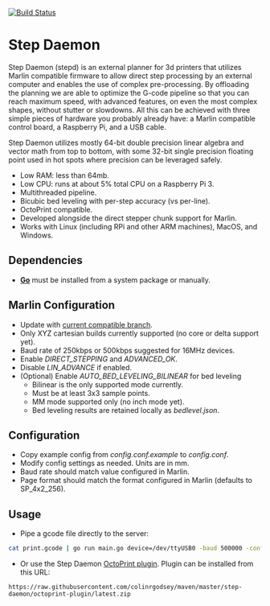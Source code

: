 [![Build Status](https://travis-ci.com/colinrgodsey/step-daemon.svg?branch=master)](https://travis-ci.com/colinrgodsey/step-daemon)

# Step Daemon #

Step Daemon (stepd) is an external planner for 3d printers that utilizes Marlin 
compatible firmware to allow direct step processing by an external computer and 
enables the use of complex pre-processing. By offloading the planning we are able 
to optimize the G-code pipeline so that you can reach maximum speed, with advanced 
features, on even the most complex shapes, without stutter or slowdowns. 
All this can be achieved with three simple pieces of hardware you probably 
already have: a Marlin compatible control board, a Raspberry Pi, and a USB cable.

Step Daemon utilizes mostly 64-bit double precision linear algebra and vector 
math from top to bottom, with some 32-bit single precision floating point used 
in hot spots where precision can be leveraged safely.

* Low RAM: less than 64mb.
* Low CPU: runs at about 5% total CPU on a Raspberry Pi 3.
* Multithreaded pipeline.
* Bicubic bed leveling with per-step accuracy (vs per-line).
* OctoPrint compatible.
* Developed alongside the direct stepper chunk support for Marlin.
* Works with Linux (including RPi and other ARM machines), MacOS, and Windows.

## Dependencies ##

* **[Go](https://golang.org/)** must be installed from a system package or manually.

## Marlin Configuration ##
* Update with [current compatible branch](hhttps://github.com/MarlinFirmware/Marlin).
* Only XYZ cartesian builds currently supported (no core or delta support yet).
* Baud rate of 250kbps or 500kbps suggested for 16MHz devices.
* Enable *DIRECT_STEPPING* and *ADVANCED_OK*.
* Disable *LIN_ADVANCE* if enabled.
* (Optional) Enable *AUTO_BED_LEVELING_BILINEAR* for bed leveling
  * Bilinear is the only supported mode currently.
  * Must be at least 3x3 sample points.
  * MM mode supported only (no inch mode yet).
  * Bed leveling results are retained locally as *bedlevel.json*.

## Configuration ##
* Copy example config from *config.conf.example* to *config.conf*.
* Modify config settings as needed. Units are in mm.
* Baud rate should match value configured in Marlin.
* Page format should match the format configured in Marlin (defaults to SP_4x2_256).

## Usage ##

* Pipe a gcode file directly to the server:
```bash 
cat print.gcode | go run main.go device=/dev/ttyUSB0 -baud 500000 -config ./config.hjson | grep -v "ok"
```
* Or use the Step Daemon [OctoPrint plugin](https://github.com/colinrgodsey/step-daemon/tree/master/octoprint-plugin). 
Plugin can be installed from this URL:
```
https://raw.githubusercontent.com/colinrgodsey/maven/master/step-daemon/octoprint-plugin/latest.zip
```


